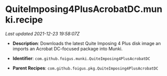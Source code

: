 # QuiteImposing4PlusAcrobatDC.munki.recipe

_Last updated 2021-12-23 19:58:07Z_

- **Description**: Downloads the latest Quite Imposing 4 Plus disk image an imports an Acrobat DC-focused package into Munki.

- **Identifier**: `com.github.foigus.munki.QuiteImposing4PlusAcrobatDC`

- **Parent Recipes**: `com.github.foigus.pkg.QuiteImposing4PlusAcrobatDC`